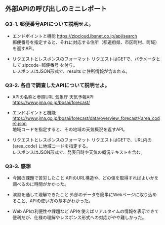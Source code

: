 ## 外部APIの呼び出しのミニレポート
### Q3-1. 郵便番号APIについて説明せよ。
* エンドポイントと機能
https://zipcloud.ibsnet.co.jp/api/search  
郵便番号を指定すると、それに対応する住所（都道府県、市区町村、町域）を返すAPI。  

* リクエストとレスポンスのフォーマット
リクエストはGETで、パラメータとして zipcode=郵便番号 を付与。  
レスポンスはJSON形式で、results に住所情報が含まれる。  

### Q3-2. 各自で調査したAPIについて説明せよ。
* APIの名称と参照URL
気象庁 天気予報API  
https://www.jma.go.jp/bosai/forecast/  

* エンドポイントと機能
https://www.jma.go.jp/bosai/forecast/data/overview_forecast/{area_code}.json  
地域コードを指定すると、その地域の天気概況を返すAPI。  

* リクエストとレスポンスのフォーマット
リクエストはGETで、URL内の {area_code} に地域コードを指定する。  
レスポンスはJSON形式で、発表日時や天気の概況テキストを含む。  

### Q3-3. 感想
* 今回の課題で苦労したこと
APIのURL構造や、どの値を取得すればよいかを調べるのに時間がかかった。  

* 演習を通して理解できたこと
外部のデータを簡単にWebページに取り込めること、APIの使い方の基本がわかった。  

* Web APIの利便性や課題など
APIを使えばリアルタイムの情報を表示できて便利だが、仕様の理解やレスポンス形式への対応がやや難しかった。  

